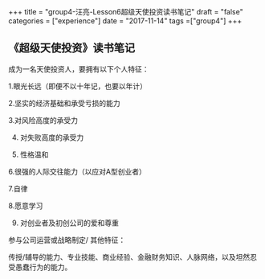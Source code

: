 +++
title = "group4-汪亮-Lesson6超级天使投资读书笔记"
draft = "false"
categories = ["experience"]
date = "2017-11-14"
tags =["group4"]
+++

## 《超级天使投资》读书笔记

成为一名天使投资人，要拥有以下个人特征：

1.眼光长远（即便不以十年记，也要以年计）

2.坚实的经济基础和承受亏损的能力

3.对风险高度的承受力

4. 对失败高度的承受力

5. 性格温和

6.很强的人际交往能力（以应对A型创业者）

7.自律

8.愿意学习

9. 对创业者及初创公司的爱和尊重

参与公司运营或战略制定/ 其他特征：

传授/辅导的能力、专业技能、商业经验、金融财务知识、人脉网络，以及坦然忍受愚蠢行为的能力。
